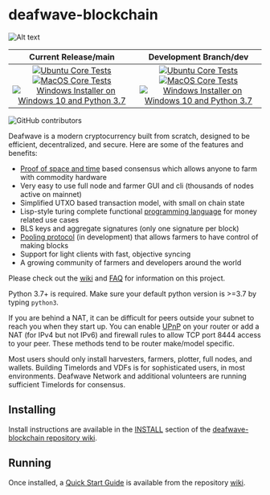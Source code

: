 # deafwave-blockchain

![Alt text](https://www.deafwave.net/img/deafwave_logo.svg)

| Current Release/main | Development Branch/dev |
|         :---:          |          :---:         |
| [![Ubuntu Core Tests](https://github.com/ChandlerFerry/deafwave-blockchain/actions/workflows/build-test-ubuntu-core.yml/badge.svg)](https://github.com/ChandlerFerry/deafwave-blockchain/actions/workflows/build-test-ubuntu-core.yml) [![MacOS Core Tests](https://github.com/ChandlerFerry/deafwave-blockchain/actions/workflows/build-test-macos-core.yml/badge.svg)](https://github.com/ChandlerFerry/deafwave-blockchain/actions/workflows/build-test-macos-core.yml) [![Windows Installer on Windows 10 and Python 3.7](https://github.com/ChandlerFerry/deafwave-blockchain/actions/workflows/build-windows-installer.yml/badge.svg)](https://github.com/ChandlerFerry/deafwave-blockchain/actions/workflows/build-windows-installer.yml)  |  [![Ubuntu Core Tests](https://github.com/ChandlerFerry/deafwave-blockchain/actions/workflows/build-test-ubuntu-core.yml/badge.svg?branch=dev)](https://github.com/ChandlerFerry/deafwave-blockchain/actions/workflows/build-test-ubuntu-core.yml) [![MacOS Core Tests](https://github.com/ChandlerFerry/deafwave-blockchain/actions/workflows/build-test-macos-core.yml/badge.svg?branch=dev)](https://github.com/ChandlerFerry/deafwave-blockchain/actions/workflows/build-test-macos-core.yml) [![Windows Installer on Windows 10 and Python 3.7](https://github.com/ChandlerFerry/deafwave-blockchain/actions/workflows/build-windows-installer.yml/badge.svg?branch=dev)](https://github.com/ChandlerFerry/deafwave-blockchain/actions/workflows/build-windows-installer.yml) |

![GitHub contributors](https://img.shields.io/github/contributors/ChandlerFerry/deafwave-blockchain?logo=GitHub)

Deafwave is a modern cryptocurrency built from scratch, designed to be efficient, decentralized, and secure. Here are some of the features and benefits:
* [Proof of space and time](https://docs.google.com/document/d/1tmRIb7lgi4QfKkNaxuKOBHRmwbVlGL4f7EsBDr_5xZE/edit) based consensus which allows anyone to farm with commodity hardware
* Very easy to use full node and farmer GUI and cli (thousands of nodes active on mainnet)
* Simplified UTXO based transaction model, with small on chain state
* Lisp-style turing complete functional [programming language](https://chialisp.com/) for money related use cases
* BLS keys and aggregate signatures (only one signature per block)
* [Pooling protocol](https://www.deafwave.net/2020/11/10/pools-in-deafwave.html) (in development) that allows farmers to have control of making blocks
* Support for light clients with fast, objective syncing
* A growing community of farmers and developers around the world

Please check out the [wiki](https://github.com/ChandlerFerry/deafwave-blockchain/wiki)
and [FAQ](https://github.com/ChandlerFerry/deafwave-blockchain/wiki/FAQ) for
information on this project.

Python 3.7+ is required. Make sure your default python version is >=3.7
by typing `python3`.

If you are behind a NAT, it can be difficult for peers outside your subnet to
reach you when they start up. You can enable
[UPnP](https://www.homenethowto.com/ports-and-nat/upnp-automatic-port-forward/)
on your router or add a NAT (for IPv4 but not IPv6) and firewall rules to allow
TCP port 8444 access to your peer.
These methods tend to be router make/model specific.

Most users should only install harvesters, farmers, plotter, full nodes, and wallets.
Building Timelords and VDFs is for sophisticated users, in most environments.
Deafwave Network and additional volunteers are running sufficient Timelords
for consensus.

## Installing

Install instructions are available in the
[INSTALL](https://github.com/ChandlerFerry/deafwave-blockchain/wiki/INSTALL)
section of the
[deafwave-blockchain repository wiki](https://github.com/ChandlerFerry/deafwave-blockchain/wiki).

## Running

Once installed, a
[Quick Start Guide](https://github.com/ChandlerFerry/deafwave-blockchain/wiki/Quick-Start-Guide)
is available from the repository
[wiki](https://github.com/ChandlerFerry/deafwave-blockchain/wiki).


